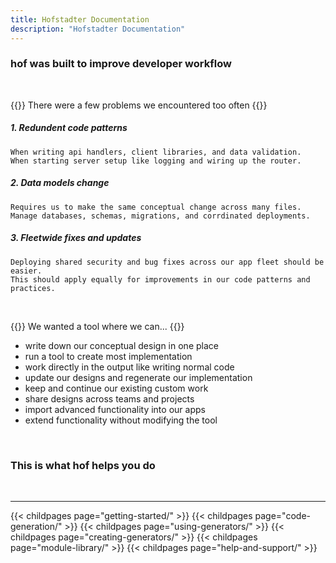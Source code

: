 ```yaml
---
title: Hofstadter Documentation
description: "Hofstadter Documentation"
---
```


### __hof__ was built to improve developer workflow

<br>

{{<lead>}}
There were a few problems we encountered too often
{{</lead>}}

##### 1. Redundent code patterns

    When writing api handlers, client libraries, and data validation.
    When starting server setup like logging and wiring up the router.

##### 2. Data models change

    Requires us to make the same conceptual change across many files.
    Manage databases, schemas, migrations, and corrdinated deployments.

##### 3. Fleetwide fixes and updates

    Deploying shared security and bug fixes across our app fleet should be easier.
    This should apply equally for improvements in our code patterns and practices.
    

<br>

{{<lead>}}
We wanted a tool where we can...
{{</lead>}}

- write down our conceptual design in one place
- run a tool to create most implementation
- work directly in the output like writing normal code
- update our designs and regenerate our implementation
- keep and continue our existing custom work
- share designs across teams and projects
- import advanced functionality into our apps
- extend functionality without modifying the tool

<br>

### This is what __hof__ helps you do

<br>

---

{{< childpages page="getting-started/" >}}
{{< childpages page="code-generation/" >}}
{{< childpages page="using-generators/" >}}
{{< childpages page="creating-generators/" >}}
{{< childpages page="module-library/" >}}
{{< childpages page="help-and-support/" >}}

